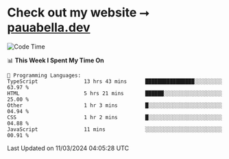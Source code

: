 # Check out my website ⭢ [pauabella.dev](https://pauabella.dev)

<!--START_SECTION:waka-->
![Code Time](http://img.shields.io/badge/Code%20Time-3%2C085%20hrs%2013%20mins-blue)

📊 **This Week I Spent My Time On** 

```text
💬 Programming Languages: 
TypeScript               13 hrs 43 mins      ████████████████░░░░░░░░░   63.97 % 
HTML                     5 hrs 21 mins       ██████░░░░░░░░░░░░░░░░░░░   25.00 % 
Other                    1 hr 3 mins         █░░░░░░░░░░░░░░░░░░░░░░░░   04.94 % 
CSS                      1 hr 2 mins         █░░░░░░░░░░░░░░░░░░░░░░░░   04.88 % 
JavaScript               11 mins             ░░░░░░░░░░░░░░░░░░░░░░░░░   00.91 % 
```


 Last Updated on 11/03/2024 04:05:28 UTC
<!--END_SECTION:waka-->
